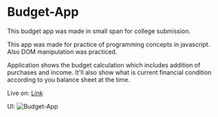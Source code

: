 # Budget-App

This budget app was made in small span for college submission.

This app was made for practice of programming concepts in javascript. Also DOM manipulation was practiced. 

Application shows the budget calculation which includes addition of purchases and income. It'll also show what is current financial condition according to you balance sheet at the time.

Live on: [Link](https://lakshaysangwan.github.io/Budget-App/)

UI:
![Budget-App](https://i.imgur.com/A0Ix1df.png)
